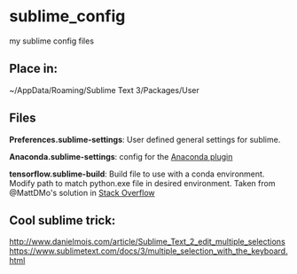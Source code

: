# sublime_config
my sublime config files


## Place in: 

~/AppData/Roaming/Sublime Text 3/Packages/User


## Files

**Preferences.sublime-settings**: User defined general settings for sublime.

**Anaconda.sublime-settings**: config for the [Anaconda plugin](http://damnwidget.github.io/anaconda/) 

**tensorflow.sublime-build**: Build file to use with a conda environment. Modify path to match python.exe file in desired environment. Taken from @MattDMo's solution in [Stack Overflow](https://stackoverflow.com/questions/34865717/use-conda-environment-in-sublime-text-3)

## Cool sublime trick: 

http://www.danielmois.com/article/Sublime_Text_2_edit_multiple_selections
https://www.sublimetext.com/docs/3/multiple_selection_with_the_keyboard.html